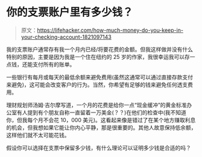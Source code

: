 # 你的支票账户里有多少钱？

> 原文：<https://lifehacker.com/how-much-money-do-you-keep-in-your-checking-account-1821097143>

我的支票账户通常存有我一个月内已经/将要花费的金额。但我这样做并没有什么特别的原因，主要是因为我是一个住在纽约的 25 岁的作家，我很幸运我可以存一点钱，还能支付所有的账单。



一些银行有每月或每天的最低余额来避免费用(虽然这通常可以通过直接存款支付来避免)，这可能会改变客户的行为。当然，你希望有足够的钱来避免任何透支费用。

理财规划师汤姆·吉尔摩写道，一个月的花费是给你一点“现金缓冲”的黄金标准办公室有人提到有个朋友自称一直留着一万美金(？？)在他们的检查中(我不知道你，但我每个月不会花 10，000 美元)。这看起来像是错过了在某个地方赚取利息的机会，但我想如果它能让你内心平静，那是很重要的。其他人故意保持低余额，这样他们就不太可能花钱。

假设你可以选择在支票中保留多少钱，有什么理论可以证明多少钱是合适的吗？